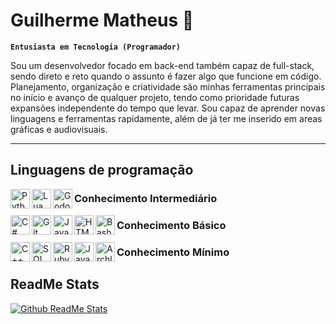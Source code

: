 # Guilherme Matheus 🍉

**`Entusiasta em Tecnologia (Programador)`**

Sou um desenvolvedor focado em back-end também capaz de full-stack, sendo direto e reto quando o assunto é fazer algo que funcione em código. Planejamento, organização e criatividade são minhas ferramentas principais no início e avanço de qualquer projeto, tendo como prioridade futuras expansões independente do tempo que levar. Sou capaz de aprender novas linguagens e ferramentas rapidamente, além de já ter me inserido em areas gráficas e audiovisuais.

---
## Linguagens de programação

<p>
  
  <img alt="Python" align="left" width="31px" src="https://cdn.jsdelivr.net/gh/devicons/devicon/icons/python/python-original.svg">
  <img alt="Lua" align="left" width="31px" src="https://cdn.jsdelivr.net/gh/devicons/devicon/icons/lua/lua-original.svg">
  <img alt="Godot" align="left" width="31px" src="https://cdn.jsdelivr.net/gh/devicons/devicon/icons/godot/godot-original.svg">
  <h3> Conhecimento Intermediário </h3>
  
  <img alt="C#" align="left" width="31px" src="https://cdn.jsdelivr.net/gh/devicons/devicon@latest/icons/csharp/csharp-original.svg">
  <img alt="Git" align="left" width="31px" src="https://cdn.jsdelivr.net/gh/devicons/devicon@latest/icons/git/git-original.svg">
  <img alt="Java" align="left" width="31px" src="https://cdn.jsdelivr.net/gh/devicons/devicon/icons/java/java-original.svg">
  <img alt="HTML5" align="left" width="31px" src="https://cdn.jsdelivr.net/gh/devicons/devicon/icons/html5/html5-original.svg">
  <img alt="Bash" align="left" width="31px" src="https://cdn.jsdelivr.net/gh/devicons/devicon@latest/icons/bash/bash-original.svg" />
  <h3> Conhecimento Básico </h3>

  <img alt="C++" align="left" width="31px" src="https://cdn.jsdelivr.net/gh/devicons/devicon/icons/cplusplus/cplusplus-original.svg">
  <img alt="SQL" align="left" width="31px" src="https://cdn.jsdelivr.net/gh/devicons/devicon/icons/azuresqldatabase/azuresqldatabase-original.svg">
  <img alt="Ruby" align="left" width="31px" src="https://cdn.jsdelivr.net/gh/devicons/devicon@latest/icons/ruby/ruby-original.svg">
  <img alt="JavaScript" align="left" width="31px" src="https://cdn.jsdelivr.net/gh/devicons/devicon@latest/icons/javascript/javascript-original.svg">
  <img alt="Archlinux" align="left" width="31px" src="https://cdn.jsdelivr.net/gh/devicons/devicon@latest/icons/archlinux/archlinux-original.svg">
  <h3> Conhecimento Mínimo </h3>
  
</p>

## ReadMe Stats

<a href="https://github.com/anuraghazra/github-readme-stats">
  <img alt="Github ReadMe Stats" src="https://github-readme-stats.vercel.app/api?username=Guilhermatheus">
</a>
